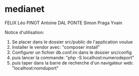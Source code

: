 # medianet

FELIX Léo
PINOT Antoine
DAL PONTE Simon
Praga Yvain

Notice d'utilisation:

1. Se placer dans le dossier src/public de l'application voulue
2. Installer le vendor avec: "composer install"
3. Configurer un fichier db.conf.ini dans le dossier src/config
4. puis lancer la commande: "php -S localhost:numerodeport"
5. puis taper dans la barre de recherche d'un navigateur web: "localhost:nomduport"
